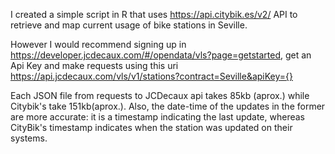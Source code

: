 I created a simple script in R that uses https://api.citybik.es/v2/ API to retrieve and map current usage of bike stations in Seville.

However I would recommend signing up in https://developer.jcdecaux.com/#/opendata/vls?page=getstarted, get an Api Key and make requests using this uri https://api.jcdecaux.com/vls/v1/stations?contract=Seville&apiKey={}

Each JSON file from requests to JCDecaux api takes 85kb (aprox.) while Citybik's take 151kb(aprox.). Also, the date-time of the updates in the former are more accurate: it is a timestamp indicating the last update, whereas CityBik's timestamp indicates when the station was updated on their systems.  
